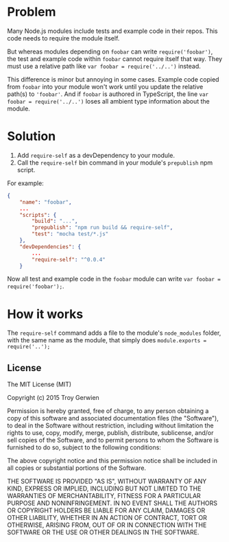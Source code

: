 # Problem

Many Node.js modules include tests and example code in their repos. This code needs to require the module itself.

But whereas modules depending on `foobar` can write `require('foobar')`, the test and example code within `foobar` cannot require itself that way. They must use a relative path like `var foobar = require('../..')` instead.

This difference is minor but annoying in some cases. Example code copied from `foobar` into your module won't work until you update the relative path(s) to `'foobar'`. And if `foobar` is authored in TypeScript, the line `var foobar = require('../..')` loses all ambient type information about the module.

# Solution

1. Add `require-self` as a devDependency to your module.
2. Call the `require-self` bin command in your module's `prepublish` npm script.

For example:
```json
{
    "name": "foobar",
	...
    "scripts": {
        "build": "...",
        "prepublish": "npm run build && require-self",
        "test": "mocha test/*.js"
    },
    "devDependencies": {
		...
        "require-self": "^0.0.4"
    }

```

Now all test and example code in the `foobar` module can write `var foobar = require('foobar');`.

# How it works

The `require-self` command adds a file to the module's `node_modules` folder, with the same name as the module, that simply does `module.exports = require('..');`


## License

The MIT License (MIT)

Copyright (c) 2015 Troy Gerwien

Permission is hereby granted, free of charge, to any person obtaining a copy
of this software and associated documentation files (the "Software"), to deal
in the Software without restriction, including without limitation the rights
to use, copy, modify, merge, publish, distribute, sublicense, and/or sell
copies of the Software, and to permit persons to whom the Software is
furnished to do so, subject to the following conditions:

The above copyright notice and this permission notice shall be included in all
copies or substantial portions of the Software.

THE SOFTWARE IS PROVIDED "AS IS", WITHOUT WARRANTY OF ANY KIND, EXPRESS OR
IMPLIED, INCLUDING BUT NOT LIMITED TO THE WARRANTIES OF MERCHANTABILITY,
FITNESS FOR A PARTICULAR PURPOSE AND NONINFRINGEMENT. IN NO EVENT SHALL THE
AUTHORS OR COPYRIGHT HOLDERS BE LIABLE FOR ANY CLAIM, DAMAGES OR OTHER
LIABILITY, WHETHER IN AN ACTION OF CONTRACT, TORT OR OTHERWISE, ARISING FROM,
OUT OF OR IN CONNECTION WITH THE SOFTWARE OR THE USE OR OTHER DEALINGS IN THE
SOFTWARE.


